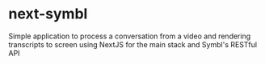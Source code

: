 # next-symbl
Simple application to process a conversation from a video and rendering transcripts to screen using NextJS for the main stack and Symbl's RESTful API
